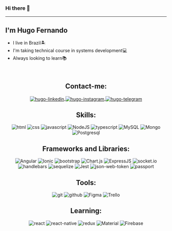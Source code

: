 ### Hi there 👋
<hr>
<h2>I'm Hugo Fernando</h2>
<ul> 
   <li>I live in Brazil🏝️</li>
   <li>I'm taking technical course in systems development💻</li>
   <li>Always looking to learn📚</li>
</ul>
<br>
<h2 align="center">Contact-me:</h2>
<p align="center">
   <a href="https://www.linkedin.com/in/hugo-fernando-931154219/" target="_blank">
      <img align="center" alt="hugo-linkedin" src="https://img.shields.io/badge/-LinkedIn-%230077B5?style=for-the-badge&logo=linkedin&logoColor=white">
   </a>
   <a href="https://www.instagram.com/fernandohugo76/" target="_blank">
      <img align="center" alt="hugo-instagram" src="https://img.shields.io/badge/-Instagram-%23E4405F?style=for-the-badge&logo=instagram&logoColor=white">
   </a>
   <a href="https://t.me/fernandohugo399" target="_blank">
      <img align="center" alt="hugo-telegram"  src="https://img.shields.io/badge/Telegram-2CA5E0?style=for-the-badge&logo=telegram&logoColor=white">
   </a>
</p>

<h2 align="center">Skills:</h2>
<p align="center">
   <img src="https://img.shields.io/badge/HTML5-E34F26?style=for-the-badge&logo=html5&logoColor=white" alt="html">
   <img src="https://img.shields.io/badge/CSS3-1572B6?style=for-the-badge&logo=css3&logoColor=white" alt="css">
   <img src="https://img.shields.io/badge/JavaScript-F7DF1E?style=for-the-badge&logo=javascript&logoColor=black" alt="javascript">
   <img src="https://img.shields.io/badge/Node.js-43853D?style=for-the-badge&logo=node.js&logoColor=white" alt="NodeJS">
   <img src="https://img.shields.io/badge/TypeScript-007ACC?style=for-the-badge&logo=typescript&logoColor=white" alt="typescript">
   <img src="https://img.shields.io/badge/MySQL-00000F?style=for-the-badge&logo=mysql&logoColor=white" alt="MySQL">
   <img src="https://img.shields.io/badge/MongoDB-4EA94B?style=for-the-badge&logo=mongodb&logoColor=white" alt="Mongo">
   <img src="https://img.shields.io/badge/PostgreSQL-316192?style=for-the-badge&logo=postgresql&logoColor=white" alt="Postgresql">
</p>

<h2 align="center">Frameworks and Libraries:</h2>
<p align="center">
   <img src="https://img.shields.io/badge/Angular-DD0031?style=for-the-badge&logo=angular&logoColor=white" alt="Angular">
   <img src="https://img.shields.io/static/v1?style=for-the-badge&message=Ionic&color=3880FF&logo=Ionic&logoColor=FFFFFF&label=" alt="Ionic">
   <img src="https://img.shields.io/badge/Bootstrap-563D7C?style=for-the-badge&logo=bootstrap&logoColor=white" alt="bootstrap">
   <img src="https://img.shields.io/static/v1?style=for-the-badge&message=Chart.js&color=FF6384&logo=Chart.js&logoColor=FFFFFF&label=" alt="Chart.js">
   <img src="https://img.shields.io/badge/Express.js-000000?style=for-the-badge&logo=express&logoColor=white" alt="ExpressJS">
   <img src="https://img.shields.io/badge/socket.io-000?style=for-the-badge&logo=socket.io&logoColor=white" alt="socket.io">
   <img src="https://img.shields.io/badge/handlebars-000?style=for-the-badge&logo=handlebars.js&logoColor=white" alt="handlebars">
   <img src="https://img.shields.io/badge/sequelize-03AAE8?style=for-the-badge&logo=sequelize&logoColor=white" alt="sequelize">
   <img src="https://img.shields.io/badge/Jest-C21325?style=for-the-badge&logo=jest&logoColor=white" alt="Jest">
   <img src="https://img.shields.io/badge/JWT-000000?style=for-the-badge&logo=JSON%20web%20tokens&logoColor=white" alt="json-web-token">
   <img src="https://img.shields.io/badge/passport-black?style=for-the-badge&logo=passport" alt="passport">
 </p>

<h2 align="center">Tools:</h2>
<p align="center">
   <img src="https://img.shields.io/badge/Git-E34F26?style=for-the-badge&logo=git&logoColor=white" alt="git">
   <img src="https://img.shields.io/badge/GitHub-100000?style=for-the-badge&logo=github&logoColor=white" alt="github">
   <img src="https://img.shields.io/badge/figma-ea4c1d?style=for-the-badge&logo=figma&logoColor=white" alt="Figma">
   <img src="https://img.shields.io/badge/trello-006eb6?style=for-the-badge&logo=trello&logoColor=white" alt="Trello">
</p> 

<h2 align="center">Learning:</h2>
<p align="center">
   <img src="https://img.shields.io/badge/React-20232A?style=for-the-badge&logo=react&logoColor=61DAFB" alt="react">
   <img src="https://img.shields.io/badge/React_Native-20232A?style=for-the-badge&logo=react&logoColor=61DAFB" alt="react-native">
   <img src="https://img.shields.io/badge/Redux-764ABC?style=for-the-badge&logo=redux&logoColor=FFFFFF" alt="redux">
   <img src="https://img.shields.io/static/v1?style=for-the-badge&message=Material+Design&color=644D9F&logo=Material+Design&logoColor=FFFFFF&label=" alt="Material">
   <img src="https://img.shields.io/static/v1?style=for-the-badge&message=Firebase&color=222222&logo=Firebase&logoColor=FFCA28&label=" alt="Firebase">
</p>
